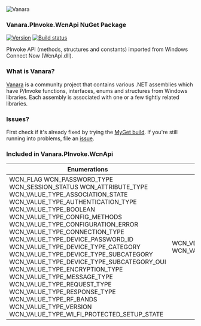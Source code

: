 ﻿![Vanara](https://raw.githubusercontent.com/dahall/Vanara/master/docs/icons/VanaraHeading.png)
### **Vanara.PInvoke.WcnApi NuGet Package**
[![Version](https://img.shields.io/nuget/v/Vanara.PInvoke.WcnApi?label=NuGet&style=flat-square)](https://github.com/dahall/Vanara/releases)
[![Build status](https://github.com/dahall/Vanara/actions/workflows/cibuild.yml/badge.svg?branch=master)](https://github.com/dahall/Vanara/actions/workflows/cibuild.yml)

PInvoke API (methods, structures and constants) imported from Windows Connect Now (WcnApi.dll).

### **What is Vanara?**

[Vanara](https://github.com/dahall/Vanara) is a community project that contains various .NET assemblies which have P/Invoke functions, interfaces, enums and structures from Windows libraries. Each assembly is associated with one or a few tightly related libraries.

### **Issues?**

First check if it's already fixed by trying the [MyGet build](https://www.myget.org/feed/Packages/vanara).
If you're still running into problems, file an [issue](https://github.com/dahall/Vanara/issues).

### **Included in Vanara.PInvoke.WcnApi**

Enumerations | Structures | Interfaces
--- | --- | ---
WCN_FLAG WCN_PASSWORD_TYPE WCN_SESSION_STATUS WCN_ATTRIBUTE_TYPE WCN_VALUE_TYPE_ASSOCIATION_STATE WCN_VALUE_TYPE_AUTHENTICATION_TYPE WCN_VALUE_TYPE_BOOLEAN WCN_VALUE_TYPE_CONFIG_METHODS WCN_VALUE_TYPE_CONFIGURATION_ERROR WCN_VALUE_TYPE_CONNECTION_TYPE WCN_VALUE_TYPE_DEVICE_PASSWORD_ID WCN_VALUE_TYPE_DEVICE_TYPE_CATEGORY WCN_VALUE_TYPE_DEVICE_TYPE_SUBCATEGORY WCN_VALUE_TYPE_DEVICE_TYPE_SUBCATEGORY_OUI WCN_VALUE_TYPE_ENCRYPTION_TYPE WCN_VALUE_TYPE_MESSAGE_TYPE WCN_VALUE_TYPE_REQUEST_TYPE WCN_VALUE_TYPE_RESPONSE_TYPE WCN_VALUE_TYPE_RF_BANDS WCN_VALUE_TYPE_VERSION WCN_VALUE_TYPE_WI_FI_PROTECTED_SETUP_STATE  | WCN_VENDOR_EXTENSION_SPEC WCN_VALUE_TYPE_PRIMARY_DEVICE_TYPE                     | IWCNConnectNotify IWCNDevice                    

